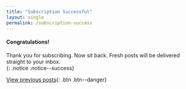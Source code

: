 ```yaml
---
title: "Subscription Successful"
layout: single
permalink: /subscription-success
---
```

#### Congratulations!
Thank you for subscribing. Now sit back. Fresh posts will be delivered straight to your inbox.<br>
{: .notice .notice--success}

[View previous posts](/notes/){: .btn .btn--danger}